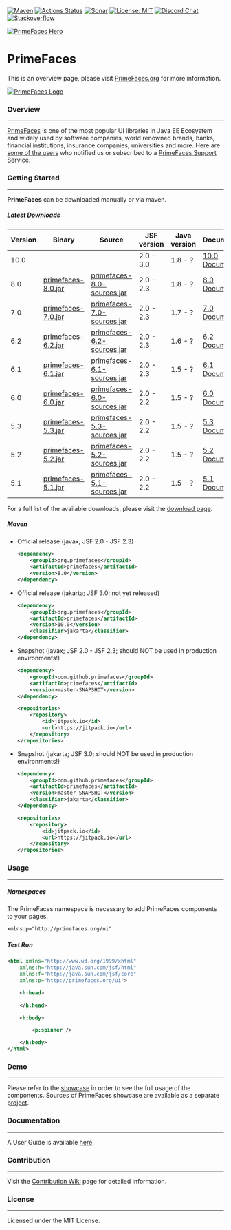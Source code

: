 [![Maven](https://img.shields.io/maven-central/v/org.primefaces/primefaces.svg)](https://repo.maven.apache.org/maven2/org/primefaces/primefaces/)
[![Actions Status](https://github.com/primefaces/primefaces/workflows/Java%20CI/badge.svg)](https://github.com/primefaces/primefaces/actions)
[![Sonar](https://sonarcloud.io/api/project_badges/measure?project=org.primefaces%3Aprimefaces&metric=alert_status)](https://sonarcloud.io/dashboard?id=org.primefaces%3Aprimefaces)
[![License: MIT](https://img.shields.io/badge/License-MIT-yellow.svg)](https://opensource.org/licenses/MIT)
[![Discord Chat](https://img.shields.io/discord/591914197219016707.svg?color=7289da&label=chat&logo=discord&style=flat-square)](https://discord.gg/gzKFYnpmCY)
[![Stackoverflow](https://img.shields.io/badge/StackOverflow-primefaces-chocolate.svg)](https://stackoverflow.com/questions/tagged/primefaces)

[![PrimeFaces Hero](https://www.primefaces.org/wp-content/uploads/2020/03/primefaces-github-02032020.jpg "PrimeFaces Hero")](https://www.primefaces.org/showcase)

# PrimeFaces

This is an overview page, please visit [PrimeFaces.org](https://www.primefaces.org) for more information.

[![PrimeFaces Logo](https://www.primefaces.org/wp-content/uploads/2016/10/prime_logo_new.png)](https://www.primefaces.org/showcase)

### Overview
***

[PrimeFaces](https://www.primefaces.org/) is one of the most popular UI libraries in Java EE Ecosystem and widely used by software companies, world renowned brands, banks, financial institutions, insurance companies, universities and more. Here are [some of the users](https://www.primefaces.org/whouses) who notified us or subscribed to a [PrimeFaces Support Service](https://www.primefaces.org/support).

### Getting Started
***

**PrimeFaces** can be downloaded manually or via maven.

##### Latest Downloads

Version | Binary | Source | JSF version | Java version | Documentation
------------ | -------------  | ------------- | ------------- | ------------- | ------------- |
10.0|  |  | 2.0 - 3.0 | 1.8 - ? | [10.0 Documentation](https://primefaces.github.io/primefaces/10_0/#/)
8.0| [primefaces-8.0.jar](http://search.maven.org/remotecontent?filepath=org/primefaces/primefaces/8.0/primefaces-8.0.jar)  | [primefaces-8.0-sources.jar](http://search.maven.org/remotecontent?filepath=org/primefaces/primefaces/8.0/primefaces-8.0-sources.jar) | 2.0 - 2.3 | 1.8 - ? | [8.0 Documentation](https://primefaces.github.io/primefaces/8_0/#/)
7.0| [primefaces-7.0.jar](http://search.maven.org/remotecontent?filepath=org/primefaces/primefaces/7.0/primefaces-7.0.jar)  | [primefaces-7.0-sources.jar](http://search.maven.org/remotecontent?filepath=org/primefaces/primefaces/7.0/primefaces-7.0-sources.jar) | 2.0 - 2.3 | 1.7 - ? | [7.0 Documentation](https://primefaces.github.io/primefaces/7_0/#/)
6.2| [primefaces-6.2.jar](http://search.maven.org/remotecontent?filepath=org/primefaces/primefaces/6.2/primefaces-6.2.jar)  | [primefaces-6.2-sources.jar](http://search.maven.org/remotecontent?filepath=org/primefaces/primefaces/6.2/primefaces-6.2-sources.jar) | 2.0 - 2.3 | 1.6 - ? | [6.2 Documentation](https://www.primefaces.org/docs/guide/primefaces_user_guide_6_2.pdf)
6.1| [primefaces-6.1.jar](http://search.maven.org/remotecontent?filepath=org/primefaces/primefaces/6.1/primefaces-6.1.jar)  | [primefaces-6.1-sources.jar](http://search.maven.org/remotecontent?filepath=org/primefaces/primefaces/6.1/primefaces-6.1-sources.jar) | 2.0 - 2.3 | 1.5 - ? | [6.1 Documentation](https://www.primefaces.org/docs/guide/primefaces_user_guide_6_1.pdf)
6.0| [primefaces-6.0.jar](http://search.maven.org/remotecontent?filepath=org/primefaces/primefaces/6.0/primefaces-6.0.jar)  | [primefaces-6.0-sources.jar](http://search.maven.org/remotecontent?filepath=org/primefaces/primefaces/6.0/primefaces-6.0-sources.jar) | 2.0 - 2.2 | 1.5 - ? | [6.0 Documentation](https://www.primefaces.org/docs/guide/primefaces_user_guide_6_0.pdf)
5.3| [primefaces-5.3.jar](http://search.maven.org/remotecontent?filepath=org/primefaces/primefaces/5.3/primefaces-5.3.jar)  | [primefaces-5.3-sources.jar](http://search.maven.org/remotecontent?filepath=org/primefaces/primefaces/5.3/primefaces-5.3-sources.jar) | 2.0 - 2.2 | 1.5 - ? | [5.3 Documentation](https://www.primefaces.org/docs/guide/primefaces_user_guide_5_3.pdf)
5.2| [primefaces-5.2.jar](http://search.maven.org/remotecontent?filepath=org/primefaces/primefaces/5.2/primefaces-5.2.jar)  | [primefaces-5.2-sources.jar](http://search.maven.org/remotecontent?filepath=org/primefaces/primefaces/5.2/primefaces-5.2-sources.jar) | 2.0 - 2.2 | 1.5 - ? | [5.2 Documentation](https://www.primefaces.org/docs/guide/primefaces_user_guide_5_2.pdf)
5.1| [primefaces-5.1.jar](http://search.maven.org/remotecontent?filepath=org/primefaces/primefaces/5.1/primefaces-5.1.jar)  | [primefaces-5.1-sources.jar](http://search.maven.org/remotecontent?filepath=org/primefaces/primefaces/5.1/primefaces-5.1-sources.jar) | 2.0 - 2.2 | 1.5 - ? | [5.1 Documentation](https://www.primefaces.org/docs/guide/primefaces_user_guide_5_1.pdf)


For a full list of the available downloads, please visit the [download page](https://www.primefaces.org/downloads).

##### Maven

- Official release (javax; JSF 2.0 - JSF 2.3)

	```xml
	<dependency>
	    <groupId>org.primefaces</groupId>
	    <artifactId>primefaces</artifactId>
	    <version>8.0</version>
	</dependency>
	```

- Official release (jakarta; JSF 3.0; not yet released)

  ```xml
  <dependency>
      <groupId>org.primefaces</groupId>
      <artifactId>primefaces</artifactId>
      <version>10.0</version>
      <classifier>jakarta</classifier>
  </dependency>
  ```

- Snapshot (javax; JSF 2.0 - JSF 2.3; should NOT be used in production environments!)

	```xml
	<dependency>
	    <groupId>com.github.primefaces</groupId>
	    <artifactId>primefaces</artifactId>
	    <version>master-SNAPSHOT</version>
	</dependency>

	<repositories>
		<repository>
		    <id>jitpack.io</id>
		    <url>https://jitpack.io</url>
		</repository>
	</repositories>
	```

- Snapshot (jakarta; JSF 3.0; should NOT be used in production environments!)

  ```xml
  <dependency>
      <groupId>com.github.primefaces</groupId>
      <artifactId>primefaces</artifactId>
      <version>master-SNAPSHOT</version>
      <classifier>jakarta</classifier>  
  </dependency>

  <repositories>
      <repository>
          <id>jitpack.io</id>
          <url>https://jitpack.io</url>
      </repository>
  </repositories>
  ```
### Usage
***

##### Namespaces

The PrimeFaces namespace is necessary to add PrimeFaces components to your pages.

```xml
xmlns:p="http://primefaces.org/ui"
```

##### Test Run

```xml
<html xmlns="http://www.w3.org/1999/xhtml"
	xmlns:h="http://java.sun.com/jsf/html"
	xmlns:f="http://java.sun.com/jsf/core"
	xmlns:p="http://primefaces.org/ui">

	<h:head>

	</h:head>

	<h:body>

		<p:spinner />

	</h:body>
</html>

```

### Demo
***
Please refer to the [showcase](https://www.primefaces.org/showcase) in order to see the full usage of the components. Sources of PrimeFaces showcase are available as a separate [project]( https://github.com/primefaces/showcase-facelift).

### Documentation
***
A User Guide is available [here](https://primefaces.github.io/primefaces/).

### Contribution
***
Visit the [Contribution Wiki](https://github.com/primefaces/primefaces/wiki/Contributing-to-PrimeFaces) page for detailed information.


### License
***
Licensed under the MIT License.


